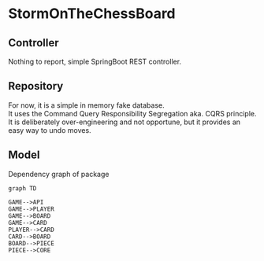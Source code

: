 # StormOnTheChessBoard

## Controller

Nothing to report, simple SpringBoot REST controller.

## Repository

For now, it is a simple in memory fake database.  
It uses the Command Query Responsibility Segregation aka. CQRS principle.
It is deliberately over-engineering and not opportune, but it provides an easy way to undo moves.

## Model

Dependency graph of package

```mermaid
graph TD

GAME-->API
GAME-->PLAYER
GAME-->BOARD
GAME-->CARD
PLAYER-->CARD
CARD-->BOARD
BOARD-->PIECE
PIECE-->CORE 
```